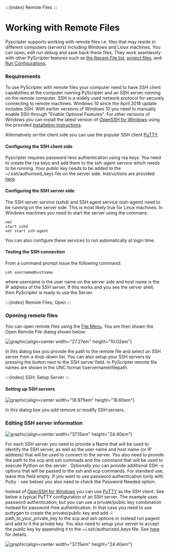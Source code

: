 :::{index} Remote Files
:::

# Working with Remote Files

Pyscripter supports working with remote files i.e. files that may reside in different 
computers (servers) including Windows and Linux machines. You can open, edit run debug 
 and save back these files. They work seamlessly with other PyScripter 
 features such as [the Recent File list](filemenu), 
 [project files](projectexplorer), and [Run Configurations](runconfigurations).


### Requirements

To use PyScripter with remote files your computer need to have SSH 
client capabilities at the computer running PyScripter and an SSH server 
running on the remote computer. SSH is a widely used network protocol 
for securely connecting to remote machines. Windows 10 since the April 
2018 update includes SSH. With earlier versions of Windows 10 you need to 
manually enable SSH through "Enable Optional Features". For 
other versions of Windows you can install the latest version of
[OpenSSH for Windows](https://github.com/PowerShell/Win32-OpenSSH) 
using the provided 
[installation instructions](https://github.com/PowerShell/Win32-OpenSSH/wiki/Install-Win32-OpenSSH).  
  
Alternatively on the client side you can use the popular SSH client
[PuTTY](https://www.chiark.greenend.org.uk/~sgtatham/putty/latest.html).  
  

#### Configuring the SSH client side

 Pyscripter requires password-less authentication using rsa keys. You 
 need to create the rsa keys and add them to the ssh-agent service which 
 needs to be running. Your public key needs to be added to the 
 ~/.ssh/authorised\_keys file on the server side. Instructions are 
 provided [here](https://github.com/PowerShell/Win32-OpenSSH/wiki/ssh.exe-examples).


#### Configuring the SSH server side

The SSH server service (sshd) and SSH agent service (ssh-agent) need to be running 
on the server side. This is most likely true for Linux machines. In Windows 
 machines you need to start the server using the commans:

```winbatch
net 
start sshd  
net start ssh-agent  
```

You can also configure these services to run automatically at login time.


#### Testing the SSH connection

From a command prompt issue the following command: 
 
```ssh username@hostname```

where username is the user name on the server side and host name is the IP address of the 
SSH server. If this works and you see the server shell, then PyScripter is ready to use the Server.  


:::{index} Remote Files; Open
:::
### Opening remote files

You can open remote files using the [File Menu](filemenu). You are then shown the Open Remote File dialog shown below:  

![graphic](images/remotefiledialog.JPG){align=center width="27.27em" height="10.02em"}
  
In this dialog box you provide the  path to the remote file and select an SSH server from a drop-down list.  You can also setup your SSH servers by pressing the button next to the SSH 
server field. In PyScripter remote file names are shown in the  UNC format \\\\servername\filepath.  

:::{index} SSH; Setup Server
:::
#### Setting up SSH servers

![graphic](images/SSHserversdialog.JPG){align=center width="18.975em" height="18.60em"}

In this dialog box you add remove or modify SSH servers.   


### Editing SSH server information

![graphic](images/editsshserverdialog.JPG){align=center width="37.15em" height="24.40em"}
  
For each SSH server you need to provide a Name that will be used to identify 
the SSH server, as well as the user name and host name (or IP address) that 
will be used to connect to the server. You also need to provide the path to 
the scp and ssh commads and  the command that will be used to execute Python 
on the server . Optionally you can provide additional SSH -o  options that will 
be passed to the ssh and scp commands. For standard use, leave this field empty. 
If you want to use password authentication (only with Putty - see below) you also 
need to check the Password Needed option.
  
Instead of [OpenSSH for Windows](https://github.com/PowerShell/Win32-OpenSSH) 
you can use [PuTTY](https://www.chiark.greenend.org.uk/~sgtatham/putty/latest.html)
as the SSH client. See below a typical PuTTY configuration of 
an SSH server. The example uses password authentication, but you can 
use a private/public key combination instead for password-free 
authentication. In that case you need to use puttygen to create 
the private/public key and add -i path\_to\_your\_private\_key to the scp 
and ssh options or instead run pagent and add to it the private key. 
You also need to setup your server to accept the public key by appending it to 
the ~/.ssh/authorized\_keys file. See
 [here](https://www.ssh.com/ssh/authorized_keys/openssh) for  details.  

![graphic](images/editsshserverdialog_putty.JPG){align=center width="37.15em" height="24.40em"}
